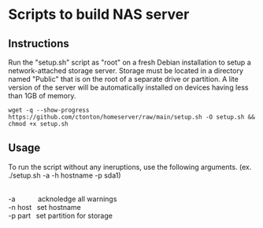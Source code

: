 # Scripts to build NAS server

## Instructions

Run the "setup.sh" script as "root" on a fresh Debian installation to setup a network-attached storage server. Storage must be located in a directory named "Public" that is on the root of a separate drive or partition. A lite version of the server will be automatically installed on devices having less than 1GB of memory.

```shell
wget -q --show-progress https://github.com/ctonton/homeserver/raw/main/setup.sh -O setup.sh && chmod +x setup.sh
```

## Usage

To run the script without any ineruptions, use the following arguments. (ex. ./setup.sh -a -h hostname -p sda1)

<br>
-a &emsp;&emsp;&emsp;acknoledge all warnings
<br>
-n host &ensp;set hostname
<br>
-p part &ensp;set partition for storage
